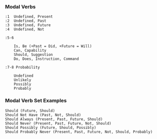 
### Modal Verbs
	
	:1	Undefined, Present
	:2	Undefined, Past
	:3	Undefined, Future
	:4	Undefined, Not
	
	:5-6
	
		Is, Be (+Past = Did, +Future = Will)
		Can, Capability
		Should, Suggestion
		Do, Does, Instruction, Command
	
	:7-8 Probability
		
		Undefined
		Unlikely
		Possibly
		Probably
		
### Modal Verb Set Examples
	
	Should (Future, Should)
	Should Not Have (Past, Not, Should)
	Should Always (Present, Past, Future, Should)
	Should Never (Present, Past, Future, Not, Should)
	Should Possibly (Future, Should, Possibly)
	Should Probably Never (Present, Past, Future, Not, Should, Probably)
